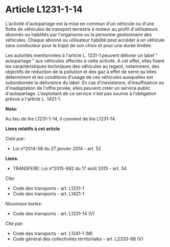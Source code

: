 # Article L1231-1-14

L'activité d'autopartage est la mise en commun d'un véhicule ou d'une flotte de véhicules de transport terrestre à moteur au
profit d'utilisateurs abonnés ou habilités par l'organisme ou la personne gestionnaire des véhicules. Chaque abonné ou
utilisateur habilité peut accéder à un véhicule sans conducteur pour le trajet de son choix et pour une durée limitée. 

Les autorités mentionnées à l'article L. 1231-1 peuvent délivrer un label " autopartage ” aux véhicules affectés à cette
activité. A cet effet, elles fixent les caractéristiques techniques des véhicules au regard, notamment, des objectifs de
réduction de la pollution et des gaz à effet de serre qu'elles déterminent et les conditions d'usage de ces véhicules
auxquelles est subordonnée la délivrance du label. En cas d'inexistence, d'insuffisance ou d'inadaptation de l'offre privée,
elles peuvent créer un service public d'autopartage. L'exploitant de ce service n'est pas soumis à l'obligation prévue à
l'article L. 1421-1.

**Nota:**

Au lieu de lire L1231-1-14, il convient de lire L1231-14.

**Liens relatifs à cet article**

_Créé par_:

  - Loi n°2014-58 du 27 janvier 2014 - art. 52

**Liens**:

  - TRANSFERE: Loi n°2015-992 du 17 août 2015 - art. 34

_Cite_:

  - Code des transports - art. L1231-1
  - Code des transports - art. L1421-1

_Nouveaux textes_:

  - Code des transports - art. L1231-14 (V)

_Cité par_:

  - Code des transports - art. L1241-1 (M)
  - Code général des collectivités territoriales - art. L2333-68 (V)
